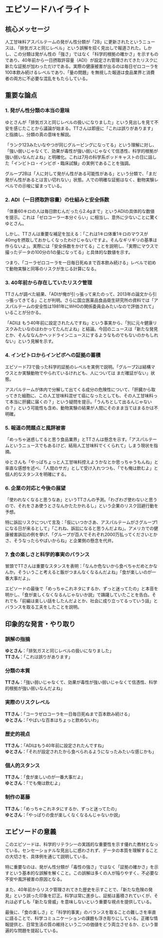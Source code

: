 # エピソードハイライト

## 核心メッセージ

人工甘味料アスパルテームの発がん性分類が「2B」に更新されたというニュースは、「排気ガスと同じレベル」という誤解を招く見出しで報道された。しかし、この分類は発がん性の「強さ」ではなく「科学的根拠の確かさ」を示すものであり、40年前から一日摂取許容量（ADI）が設定され管理されてきたリスクに新たな証拠が加わっただけである。実際の健康被害が出るのは毎日ゼロコーラを100本飲み続けるレベルであり、「量の問題」を無視した報道は食品業界と消費者の両方に不必要な混乱をもたらしている。

## 重要な論点

### 1. 発がん性分類の本当の意味

ゆとさんが「排気ガスと同じレベルの扱いになりました」という見出しを見て不安を感じたことから議論が始まる。TTさんは即座に「これは誤りがあります」と指摘し、分類の真の意味を解説。

「ランク123みたいなやつが同じグルーピングになってる」という理解に対し、「強い弱いじゃなくて、効果が毒性が強い弱いじゃなくて信憑性、科学的根拠が強い弱いなんだよね」と明確化。これは7月の科学系ポッドキャストの日に話した「インビトロ・インビボ・臨床試験」の実例であることを強調。

グループ2Bは「人に対して発がん性がある可能性がある」という分類で、「まだ発がん性があるとは言い切れない」状態。人での明確な証拠はなく、動物実験レベルでの示唆に留まっている。

### 2. ADI（一日摂取許容量）の仕組みと安全係数

「体重60キロの人は毎日飲むんだったら2.4gまで」というADIの具体的な数値を提示。これは「ゼロコーラ一本分ぐらい」に相当し、意外に少ないことに驚くゆとさん。

しかし、TTさんは重要な補足を加える：「これは1キロ体重1キロのマウスが40mgを摂取しておかしくなったわけじゃないですよ。そんなギリギリの基準は作らないよ」。実際には「安全係数をかけてる」ことを説明し、「実際にマウスで撮ったデータの100分の1の量になってる」と具体的な数値を示す。

つまり、「コーラゼロコーラを一日毎日死ぬまで百本飲み続ける」レベルで初めて動物実験と同等のリスクが生じる計算になる。

### 3. 40年前から存在していたリスク管理

TTさんが調べた結果、「ADIが俺が引っ張って来たのって、2013年の論文から引っ張ってきてる」ことが判明。さらに国立医薬品食品衛生研究所の資料では「アスパルテームの安全性は1981年にWHOの関係委員会みたいなので評価されて」いることが分かる。

「ADIは もう40年前に設定されたんですね」という事実から、「別に元々健康リスクみたいなのはわかってたんだよね」と結論。今回のニュースは「新たな発見とか、そんななんかヘッドラインニュースにするようなものでもないのかもしれない」という見解を示す。

### 4. インビトロからインビボへの証拠の蓄積

エピソード73で扱った科学的証拠のレベルを実例で説明。「グループ2は結構マウスとか実験動物でやられているけれども、人については まだ確証がない」状態。

アスパルテームが体内で分解して出てくる成分の危険性について、「肝臓から取ってきた細胞に、この人工甘味料混ぜて癌になったとしても、その人工甘味料って本当に肝臓に届くの？」という疑問を提示。「うんちとして出るんじゃないの？」という可能性も含め、動物実験の結果が人間にそのまま当てはまるかは不明確。

### 5. 報道の問題点と風評被害

「めっちゃ迷惑してると思う食品業界」とTTさんは懸念を示す。「アスパルテームというニュースでもあるけど、結局人工甘味料でくくられて」しまう現状を指摘。

ゆとさんも「やっぱちょっと人工甘味料控えようかなとか思っちゃうもんね」と率直な感想を述べ、「人間のサガ」として受け入れつつも、「でも俺は飲むよ」と個人的なスタンスを明確にする。

### 6. 企業の対応と今後の展望

「使われなくなると思うなあ」というTTさんの予測。「わざわざ使わないと思うので、それをさあ使うとさなんかたたかれるし」という企業のリスク回避行動を予想。

特に訴訟リスクについて言及：「仮にいつかさあ、アスパルテームがさグループ1になる日が来るとして」「これね、訴訟になると思うんだよね」。アメリカでの健康被害訴訟の例を挙げ、「グループが百人でそれぞれ2000万払ってくださいとかさ、そうなったらやばいからね」と企業側の懸念を代弁。

### 7. 食の楽しさと科学的事実のバランス

冒頭でTTさんは重要なスタンスを表明：「なんか危ないから食べちゃだめとかなんか。そういうこと考えると飯がつまんなくなるんだよね」「食が楽しいのが一番大事だよ」。

エピソードの最後で「めっちゃこれネタにするか、ずっと迷ってたの」と本音を明かし、「食が楽しくなくなるんじゃないか説」で躊躇していたことを告白。それでも「前編は楽しい話をしたんだよとか、社会に成り立ってるっていう話」とバランスを取る工夫をしたことを説明。

## 印象的な発言・やり取り

### 誤解の指摘
**ゆとさん**：「排気ガスと同じレベルの扱いになりました」  
**TTさん**：「これは誤りがあります」

### 分類の本質
**TTさん**：「強い弱いじゃなくて、効果が毒性が強い弱いじゃなくて信憑性、科学的根拠が強い弱いなんだよね」

### 実際のリスクレベル
**TTさん**：「コーラゼロコーラを一日毎日死ぬまで百本飲み続ける」  
**ゆとさん**：「やばいな百本はちょっと飲めないわ」

### 歴史的視点
**TTさん**：「ADIはもう40年前に設定されたんですね」  
**ゆとさん**：「それが設定されたから食べられるようになったみたいな感じかも」

### 個人的スタンス
**TTさん**：「食が楽しいのが一番大事だよ」  
**ゆとさん**：「でも俺は飲むよ」

### 制作の葛藤
**TTさん**：「めっちゃこれネタにするか、ずっと迷ってたの」  
**ゆとさん**：「やっぱりの食が楽しくなくなるんじゃないか説」

## エピソードの意義

このエピソードは、科学的リテラシーの実践的な重要性を示す優れた教材となっている。センセーショナルな見出しに惑わされず、データの本質を理解することの大切さを、具体例を通じて説明している。

特に重要なのは、発がん性分類が「毒性の強さ」ではなく「証拠の確かさ」を示すという基本的な誤解を解くこと。この誤解は多くの人が陥りやすく、不必要な不安や風評被害の原因となる。

また、40年前からリスク管理されてきた歴史を示すことで、「新たな危険の発見」という誤った印象を訂正。科学は常に進歩し、証拠は蓄積されていくが、それは必ずしも「新たな脅威」を意味しないという重要な視点を提供している。

最後に、「食の楽しさ」と「科学的事実」のバランスを取ることの難しさを率直に語ることで、科学コミュニケーションの課題も浮き彫りにしている。正確な情報提供と、日常生活の質の維持という二つの価値をどう両立させるか、という普遍的な問題を提起している。